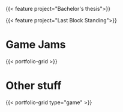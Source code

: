 ---
---
{{< feature project="Bachelor's thesis">}}

{{< feature project="Last Block Standing">}}

# Game Jams

{{< portfolio-grid >}}

# Other stuff

{{< portfolio-grid type="game" >}}